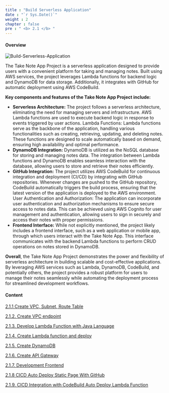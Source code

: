 ```yaml
---
title : "Build Serverless Application"
date : "`r Sys.Date()`"
weight : 2
chapter : false
pre : " <b> 2.1 </b> "
---
```



#### Overview

![Build-Serverless-Application](/images/2/FJCAws.png?featherlight=false&width=50pc)

The Take Note App Project is a serverless application designed to provide users with a convenient platform for taking and managing notes. Built using AWS services, the project leverages Lambda functions for backend logic and DynamoDB for data storage. Additionally, it integrates with GitHub for automatic deployment using AWS CodeBuild.

**Key components and features of the Take Note App Project include:**

+ **Serverless Architecture:** The project follows a serverless architecture, eliminating the need for managing servers and infrastructure. AWS Lambda functions are used to execute backend logic in response to events triggered by user actions.
Lambda Functions: Lambda functions serve as the backbone of the application, handling various functionalities such as creating, retrieving, updating, and deleting notes. These functions are designed to scale automatically based on demand, ensuring high availability and optimal performance.
+ **DynamoDB Integration:** DynamoDB is utilized as the NoSQL database for storing and managing notes data. The integration between Lambda functions and DynamoDB enables seamless interaction with the database, allowing users to store and retrieve their notes efficiently.
+ **GitHub Integration:** The project utilizes AWS CodeBuild for continuous integration and deployment (CI/CD) by integrating with GitHub repositories. Whenever changes are pushed to the GitHub repository, CodeBuild automatically triggers the build process, ensuring that the latest version of the application is deployed to the AWS environment.
User Authentication and Authorization: The application can incorporate user authentication and authorization mechanisms to ensure secure access to notes data. This can be achieved using AWS Cognito for user management and authentication, allowing users to sign in securely and access their notes with proper permissions.
+ **Frontend Interface:** While not explicitly mentioned, the project likely includes a frontend interface, such as a web application or mobile app, through which users interact with the Take Note App. This interface communicates with the backend Lambda functions to perform CRUD operations on notes stored in DynamoDB.

**Overall**, the Take Note App Project demonstrates the power and flexibility of serverless architecture in building scalable and cost-effective applications. By leveraging AWS services such as Lambda, DynamoDB, CodeBuild, and potentially others, the project provides a robust platform for users to manage their notes seamlessly while automating the deployment process for streamlined development workflows.

#### Content

[2.1.1 Create VPC, Subnet, Route Table](2.1.1.%20Create%20VPC,%20Subnet,%20Route%20Table/)

[2.1.2. Create VPC endpoint](2.1.2.%20Create%20VPC%20endpoint/)

[2.1.3. Develop Lambda Function with Java Language](2.1.3.%20Develop%20Lambda%20Function%20with%20Java%20Language/)

[2.1.4. Create Lambda function and deploy](2.1.4.%20Create%20Lambda%20function%20and%20deploy/)

[2.1.5. Create DynamoDB](2.1.5.%20Create%20DynamoDB/)

[2.1.6. Create API Gateway](2.1.6.%20Create%20API%20Gateway/)

[2.1.7. Development Frontend](2.1.7.%20Development%20Frontend/)

[2.1.8 CICD Auto Deploy Static Page With GitHub](2.1.8%20CICD%20Auto%20Deploy%20Static%20Page%20With%20GitHub/)

[2.1.9. CICD Integration with CodeBuild Auto Deploy Lambda Function](2.1.9.%20CICD%20Integration%20with%20CodeBuild%20Auto%20Deploy%20Lambda%20Function/)
